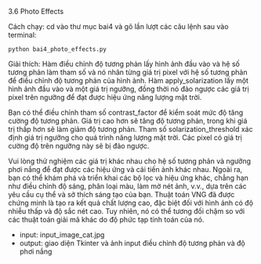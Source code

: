 3.6 Photo Effects

Cách chạy: cd vào thư mục bai4 và gõ lần lượt các câu lệnh sau vào terminal:

    python bai4_photo_effects.py


Giải thích: 
    Hàm điều chỉnh độ tương phản lấy hình ảnh đầu vào và hệ số tương phản làm tham số và nó nhân từng giá trị pixel với hệ số tương phản để điều chỉnh độ tương phản của hình ảnh. Hàm apply_solarization lấy một hình ảnh đầu vào và một giá trị ngưỡng, đồng thời nó đảo ngược các giá trị pixel trên ngưỡng để đạt được hiệu ứng năng lượng mặt trời.

Bạn có thể điều chỉnh tham số contrast_factor để kiểm soát mức độ tăng cường độ tương phản. Giá trị cao hơn sẽ tăng độ tương phản, trong khi giá trị thấp hơn sẽ làm giảm độ tương phản. Tham số solarization_threshold xác định giá trị ngưỡng cho quá trình năng lượng mặt trời. Các pixel có giá trị cường độ trên ngưỡng này sẽ bị đảo ngược.

Vui lòng thử nghiệm các giá trị khác nhau cho hệ số tương phản và ngưỡng phơi nắng để đạt được các hiệu ứng và cải tiến ảnh khác nhau. Ngoài ra, bạn có thể khám phá và triển khai các bộ lọc và hiệu ứng khác, chẳng hạn như điều chỉnh độ sáng, phân loại màu, làm mờ nét ảnh, v.v., dựa trên các yêu cầu cụ thể và sở thích sáng tạo của bạn.
Thuật toán VNG đã được chứng minh là tạo ra kết quả chất lượng cao, đặc biệt đối với hình ảnh có độ nhiễu thấp và độ sắc nét cao. Tuy nhiên, nó có thể tương đối chậm so với các thuật toán giải mã khác do độ phức tạp tính toán của nó.

- input: input_image_cat.jpg
- output: giao diện Tkinter và ảnh input điều chỉnh độ tương phản và độ phơi nắng

